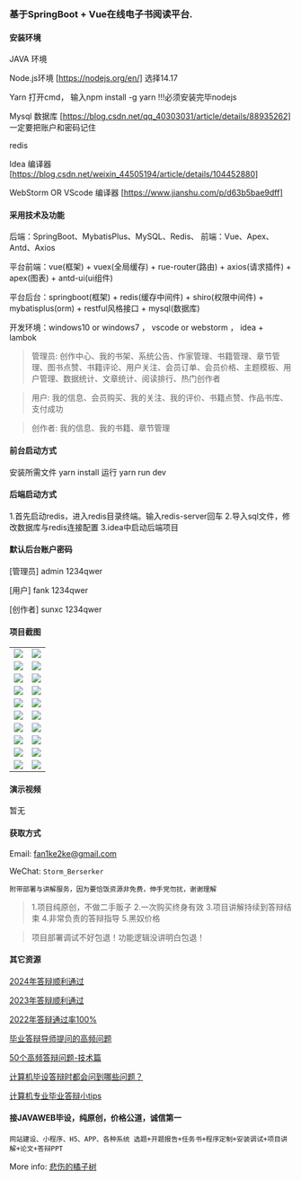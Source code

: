### 基于SpringBoot + Vue在线电子书阅读平台.

#### 安装环境

JAVA 环境 

Node.js环境 [https://nodejs.org/en/] 选择14.17

Yarn 打开cmd， 输入npm install -g yarn !!!必须安装完毕nodejs

Mysql 数据库 [https://blog.csdn.net/qq_40303031/article/details/88935262] 一定要把账户和密码记住

redis

Idea 编译器 [https://blog.csdn.net/weixin_44505194/article/details/104452880]

WebStorm OR VScode 编译器 [https://www.jianshu.com/p/d63b5bae9dff]

#### 采用技术及功能

后端：SpringBoot、MybatisPlus、MySQL、Redis、
前端：Vue、Apex、Antd、Axios

平台前端：vue(框架) + vuex(全局缓存) + rue-router(路由) + axios(请求插件) + apex(图表)  + antd-ui(ui组件)

平台后台：springboot(框架) + redis(缓存中间件) + shiro(权限中间件) + mybatisplus(orm) + restful风格接口 + mysql(数据库)

开发环境：windows10 or windows7 ， vscode or webstorm ， idea + lambok


> 管理员: 创作中心、我的书架、系统公告、作家管理、书籍管理、章节管理、图书点赞、书籍评论、用户关注、会员订单、会员价格、主题模板、用户管理、数据统计、文章统计、阅读排行、热门创作者

> 用户: 我的信息、会员购买、我的关注、我的评价、书籍点赞、作品书库、支付成功

> 创作者: 我的信息、我的书籍、章节管理



#### 前台启动方式
安装所需文件 yarn install 
运行 yarn run dev

#### 后端启动方式

1.首先启动redis，进入redis目录终端。输入redis-server回车
2.导入sql文件，修改数据库与redis连接配置
3.idea中启动后端项目

#### 默认后台账户密码
[管理员]
admin
1234qwer

[用户]
fank
1234qwer

[创作者]
sunxc
1234qwer


#### 项目截图

|  |  |
|---------------------|---------------------|
| ![](https://fank-bucket-oss.oss-cn-beijing.aliyuncs.com/img/1732107024013.png) | ![](https://fank-bucket-oss.oss-cn-beijing.aliyuncs.com/img/1732107308085.png) |
| ![](https://fank-bucket-oss.oss-cn-beijing.aliyuncs.com/img/1732107653495.png) | ![](https://fank-bucket-oss.oss-cn-beijing.aliyuncs.com/img/1732107287279.png) |
| ![](https://fank-bucket-oss.oss-cn-beijing.aliyuncs.com/img/1732107639764.png) | ![](https://fank-bucket-oss.oss-cn-beijing.aliyuncs.com/img/1732107257895.png) |
| ![](https://fank-bucket-oss.oss-cn-beijing.aliyuncs.com/img/1732107626035.png) | ![](https://fank-bucket-oss.oss-cn-beijing.aliyuncs.com/img/1732107241650.png) |
| ![](https://fank-bucket-oss.oss-cn-beijing.aliyuncs.com/img/1732107604210.png) | ![](https://fank-bucket-oss.oss-cn-beijing.aliyuncs.com/img/1732107168903.png) |
| ![](https://fank-bucket-oss.oss-cn-beijing.aliyuncs.com/img/1732107589213.png) | ![](https://fank-bucket-oss.oss-cn-beijing.aliyuncs.com/img/1732107125845.png) |
| ![](https://fank-bucket-oss.oss-cn-beijing.aliyuncs.com/img/1732107576392.png) | ![](https://fank-bucket-oss.oss-cn-beijing.aliyuncs.com/img/1732107086576.png) |
| ![](https://fank-bucket-oss.oss-cn-beijing.aliyuncs.com/img/1732107555852.png) | ![](https://fank-bucket-oss.oss-cn-beijing.aliyuncs.com/img/1732107072310.png) |
| ![](https://fank-bucket-oss.oss-cn-beijing.aliyuncs.com/img/1732107531675.png) | ![](https://fank-bucket-oss.oss-cn-beijing.aliyuncs.com/img/1732107058679.png) |
| ![](https://fank-bucket-oss.oss-cn-beijing.aliyuncs.com/img/1732107325629.png) | ![](https://fank-bucket-oss.oss-cn-beijing.aliyuncs.com/img/1732107044463.png) |


#### 演示视频

暂无

#### 获取方式

Email: fan1ke2ke@gmail.com

WeChat: `Storm_Berserker`

`附带部署与讲解服务，因为要恰饭资源非免费，伸手党勿扰，谢谢理解`

> 1.项目纯原创，不做二手贩子 2.一次购买终身有效 3.项目讲解持续到答辩结束 4.非常负责的答辩指导 5.黑奴价格

> 项目部署调试不好包退！功能逻辑没讲明白包退！

#### 其它资源

[2024年答辩顺利通过](https://berserker287.github.io/2024/06/06/2024%E5%B9%B4%E7%AD%94%E8%BE%A9%E9%A1%BA%E5%88%A9%E9%80%9A%E8%BF%87/)

[2023年答辩顺利通过](https://berserker287.github.io/2023/06/14/2023%E5%B9%B4%E7%AD%94%E8%BE%A9%E9%A1%BA%E5%88%A9%E9%80%9A%E8%BF%87/)

[2022年答辩通过率100%](https://berserker287.github.io/2022/05/25/%E9%A1%B9%E7%9B%AE%E4%BA%A4%E6%98%93%E8%AE%B0%E5%BD%95/)

[毕业答辩导师提问的高频问题](https://berserker287.github.io/2023/06/13/%E6%AF%95%E4%B8%9A%E7%AD%94%E8%BE%A9%E5%AF%BC%E5%B8%88%E6%8F%90%E9%97%AE%E7%9A%84%E9%AB%98%E9%A2%91%E9%97%AE%E9%A2%98/)

[50个高频答辩问题-技术篇](https://berserker287.github.io/2023/06/13/50%E4%B8%AA%E9%AB%98%E9%A2%91%E7%AD%94%E8%BE%A9%E9%97%AE%E9%A2%98-%E6%8A%80%E6%9C%AF%E7%AF%87/)

[计算机毕设答辩时都会问到哪些问题？](https://www.zhihu.com/question/31020988)

[计算机专业毕业答辩小tips](https://zhuanlan.zhihu.com/p/145911029)


#### 接JAVAWEB毕设，纯原创，价格公道，诚信第一

`网站建设、小程序、H5、APP、各种系统 选题+开题报告+任务书+程序定制+安装调试+项目讲解+论文+答辩PPT`

More info: [悲伤的橘子树](https://berserker287.github.io/)
